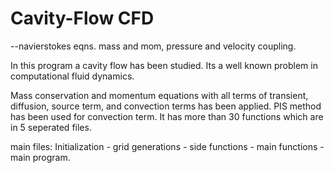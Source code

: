 # Cavity-Flow CFD
--navierstokes eqns. mass and mom, pressure and velocity coupling.

In this program a cavity flow has been studied. Its a well known problem in computational fluid dynamics.

Mass conservation and momentum equations with all terms of transient, diffusion, source term, and convection terms has been applied. PIS method has been used for convection term.
It has more than 30 functions which are in 5 seperated files.

main files: Initialization - grid generations - side functions - main functions - main program.
